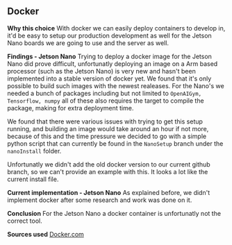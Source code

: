 ## Docker

**Why this choice**
With docker we can easily deploy containers to develop in, it'd be easy to setup our production development as well for the Jetson Nano boards we are going to use and the server as well.

**Findings - Jetson Nano**
Trying to deploy a docker image for the Jetson Nano did prove difficult, unfortunatly deploying an image on a Arm based processor (such as the Jetson Nano) is very new and hasn't been implemented into a stable version of docker yet. We found that it's only possible to build such images with the newest realeases. For the Nano's we needed a bunch of packages including but not limited to `OpenAIGym, Tensorflow, numpy` all of these also requires the target to compile the package, making for extra deployment time.

We found that there were various issues with trying to get this setup running, and building an image would take around an hour if not more, because of this and the time pressure we decided to go with a simple python script that can currently be found in the `NanoSetup` branch under the `nanoInstall` folder.

Unfortunatly we didn't add the old docker version to our current github branch, so we can't provide an example with this. It looks a lot like the current install file.

**Current implementation - Jetson Nano**
As explained before, we didn't implement docker after some research and work was done on it.

**Conclusion**
For the Jetson Nano a docker container is unfortunatly not the correct tool.

****Sources used****
[Docker.com](https://www.docker.com/resources/what-container)